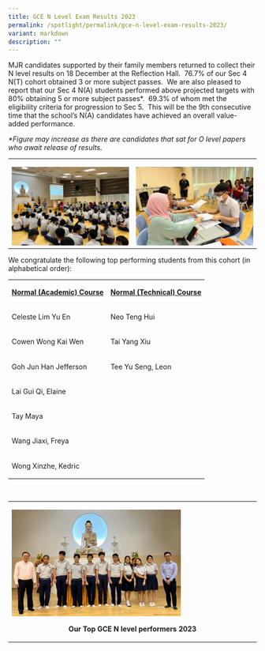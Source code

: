 ```yaml
---
title: GCE N Level Exam Results 2023
permalink: /spotlight/permalink/gce-n-level-exam-results-2023/
variant: markdown
description: ""
---
```

<p>MJR candidates supported by their family members returned to collect their N level results on 18 December at the Reflection Hall.&nbsp; 76.7% of our Sec 4 N(T) cohort obtained 3 or more subject passes.&nbsp; We are also pleased to report that our Sec 4 N(A) students performed above projected targets with 80% obtaining 5 or more subject passes*.&nbsp; 69.3% of whom met the eligibility criteria for progression to Sec 5.&nbsp; This will be the 9th consecutive time that the school’s N(A) candidates have achieved an overall value-added performance.</p><p><em>*Figure may increase as there are candidates that sat for O level papers who await release of results.</em></p><table><tbody><tr><td rowspan="1" colspan="1"><p></p><div class="isomer-image-wrapper"><img style="width: 100%" height="auto" width="100%" alt="" src="/images/Spotlight/IMG_8377.jpg"></div></td><td rowspan="1" colspan="1"><p></p><div class="isomer-image-wrapper"><img style="width: 100%" height="auto" width="100%" alt="" src="/images/Spotlight/IMG_8376.jpg"></div></td></tr></tbody></table><p>We congratulate the following top performing students from this cohort (in alphabetical order):</p><table><tbody><tr><td rowspan="1" colspan="1"><p><strong><u>Normal (Academic) Course</u></strong></p></td><td rowspan="1" colspan="1"><p><strong><u>Normal (Technical) Course</u></strong></p></td></tr><tr><td rowspan="1" colspan="1"><p>Celeste Lim Yu En&nbsp;&nbsp;&nbsp;&nbsp;&nbsp;&nbsp;&nbsp;&nbsp;&nbsp;&nbsp;&nbsp;&nbsp;&nbsp;</p></td><td rowspan="1" colspan="1"><p>Neo Teng Hui</p></td></tr><tr><td rowspan="1" colspan="1"><p>Cowen Wong Kai Wen&nbsp;&nbsp;&nbsp;&nbsp;</p></td><td rowspan="1" colspan="1"><p>Tai Yang Xiu</p></td></tr><tr><td rowspan="1" colspan="1"><p>Goh Jun Han Jefferson&nbsp;&nbsp;&nbsp;&nbsp;</p></td><td rowspan="1" colspan="1"><p>Tee Yu Seng, Leon</p></td></tr><tr><td rowspan="1" colspan="1"><p>Lai Gui Qi, Elaine</p></td><td rowspan="1" colspan="1"><p></p></td></tr><tr><td rowspan="1" colspan="1"><p>Tay Maya</p></td><td rowspan="1" colspan="1"><p></p></td></tr><tr><td rowspan="1" colspan="1"><p>Wang Jiaxi, Freya</p></td><td rowspan="1" colspan="1"><p></p></td></tr><tr><td rowspan="1" colspan="1"><p>Wong Xinzhe, Kedric</p></td><td rowspan="1" colspan="1"><p></p></td></tr></tbody></table><p>&nbsp;</p><table><tbody><tr><td rowspan="1" colspan="1"><p></p><div class="isomer-image-wrapper"><img style="width: 70%;" height="auto" width="100%" alt="" src="/images/Spotlight/N_Level_Std_and_SL_2023.jpeg"></div><p><strong></strong></p><center><strong>Our Top GCE N level performers 2023</strong></center><p></p></td></tr></tbody></table><p></p>